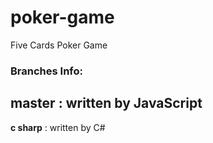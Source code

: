 # poker-game
Five Cards Poker Game

### Branches Info:
**master** : written by JavaScript
----
**c sharp** : written by C#
